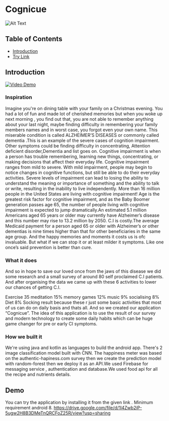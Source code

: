 # Cognicue
 ![Alt Text](https://challengepost-s3-challengepost.netdna-ssl.com/photos/production/software_thumbnail_photos/001/775/398/datas/medium.gif)


## Table of Contents
* [Introduction](#introduction)
* [Try Link](#demo)

## Introduction
[![Video Demo](https://img.youtube.com/vi/6KXG9lmqDsM/0.jpg)](https://www.youtube.com/watch?v=6KXG9lmqDsM)

### Inspiration
Imagine you're on dining table with your family on a Christmas evening. You had a lot of fun and made lot of cherished memories but when you woke up next morning , you find out that, you are not able to remember anything about your last night, maybe finding difficulty in remembering your family members names and in worst case, you forgot even your own name. This miserable condition is called ALZHEIMER’S DISEASES or commonly called dementia .This is an example of the severe cases of cognition impairment. Other symptoms could be finding difficulty in concentrating, Attention deficient disorder,Dementia and list goes on. Cognitive impairment is when a person has trouble remembering, learning new things, concentrating, or making decisions that affect their everyday life. Cognitive impairment ranges from mild to severe. With mild impairment, people may begin to notice changes in cognitive functions, but still be able to do their everyday activities. Severe levels of impairment can lead to losing the ability to understand the meaning or importance of something and the ability to talk or write, resulting in the inability to live independently. More than 16 million people in the United States are living with cognitive impairment! Age is the greatest risk factor for cognitive impairment, and as the Baby Boomer generation passes age 65, the number of people living with cognitive impairment is expected to jump dramatically.An estimated 5.1 million Americans aged 65 years or older may currently have Alzheimer’s disease and this number may rise to 13.2 million by 2050. C.I is costly.The average Medicaid payment for a person aged 65 or older with Alzheimer’s or other dementias is nine times higher than that for other beneficiaries in the same age group. And the happy memories and moments it costs us is ofc invaluable. But what if we can stop it or at least milder it symptoms. Like one once’s said prevention is better than cure. 

### What it does
And so in hope to save our loved once from the jaws of this disease we did some research and a small survey of around 80 self proclaimed C.I patients. And after organising the data we came up with these 6 activities to lower our chances of getting C.I.

Exercise 35 meditation 15% memory games 12% music 9% socialising 8% Diet 8% Socking result because these r just some basic activities that most of us can do on daily basis and thats all. And so we created our application “Cognicue”. The idea of this application is to use the result of our survey and modern technology to create some daily habits which can be huge game changer for pre or early CI symptoms.

### How we built it
We're using java and kotlin as languages to build the android app. There's 2 image classification model built with CNN. The happiness meter was based on the authentic-hapiness.com survey then we create the prediction model with random-forest then we deploy it as an API.We used Firebase for messaging service , authentication and database.We used food api for all the recipe and nutrients details.

## Demo
You can try the application by installing it from the given link . Minimum requirement android 8.
https://drive.google.com/file/d/1l4Zwb2iP-5ugw2H8B3DMeTnQRCFoZ25R/view?usp=sharing

















